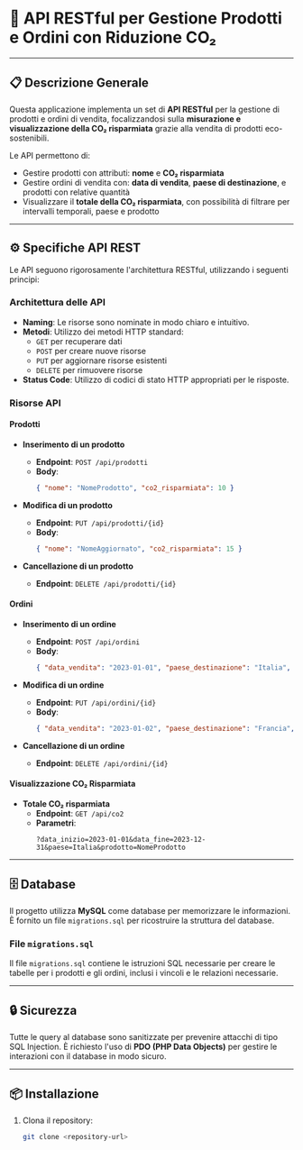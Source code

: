 # 🚀 API RESTful per Gestione Prodotti e Ordini con Riduzione CO₂

---

## 📋 Descrizione Generale

Questa applicazione implementa un set di **API RESTful** per la gestione di prodotti e ordini di vendita, focalizzandosi sulla **misurazione e visualizzazione della CO₂ risparmiata** grazie alla vendita di prodotti eco-sostenibili.

Le API permettono di:

- Gestire prodotti con attributi: **nome** e **CO₂ risparmiata**
- Gestire ordini di vendita con: **data di vendita**, **paese di destinazione**, e prodotti con relative quantità
- Visualizzare il **totale della CO₂ risparmiata**, con possibilità di filtrare per intervalli temporali, paese e prodotto

---

## ⚙️ Specifiche API REST

Le API seguono rigorosamente l'architettura RESTful, utilizzando i seguenti principi:

### Architettura delle API

- **Naming**: Le risorse sono nominate in modo chiaro e intuitivo.
- **Metodi**: Utilizzo dei metodi HTTP standard:
  - `GET` per recuperare dati
  - `POST` per creare nuove risorse
  - `PUT` per aggiornare risorse esistenti
  - `DELETE` per rimuovere risorse
- **Status Code**: Utilizzo di codici di stato HTTP appropriati per le risposte.

### Risorse API

#### Prodotti

- **Inserimento di un prodotto**
  - **Endpoint**: `POST /api/prodotti`
  - **Body**: 
    ```json
    { "nome": "NomeProdotto", "co2_risparmiata": 10 }
    ```

- **Modifica di un prodotto**
  - **Endpoint**: `PUT /api/prodotti/{id}`
  - **Body**: 
    ```json
    { "nome": "NomeAggiornato", "co2_risparmiata": 15 }
    ```

- **Cancellazione di un prodotto**
  - **Endpoint**: `DELETE /api/prodotti/{id}`

#### Ordini

- **Inserimento di un ordine**
  - **Endpoint**: `POST /api/ordini`
  - **Body**: 
    ```json
    { "data_vendita": "2023-01-01", "paese_destinazione": "Italia", "prodotti": [{ "id": 1, "quantita": 2 }] }
    ```

- **Modifica di un ordine**
  - **Endpoint**: `PUT /api/ordini/{id}`
  - **Body**: 
    ```json
    { "data_vendita": "2023-01-02", "paese_destinazione": "Francia", "prodotti": [{ "id": 1, "quantita": 3 }] }
    ```

- **Cancellazione di un ordine**
  - **Endpoint**: `DELETE /api/ordini/{id}`

#### Visualizzazione CO₂ Risparmiata

- **Totale CO₂ risparmiata**
  - **Endpoint**: `GET /api/co2`
  - **Parametri**: 
    ```
    ?data_inizio=2023-01-01&data_fine=2023-12-31&paese=Italia&prodotto=NomeProdotto
    ```

---

## 🗄️ Database

Il progetto utilizza **MySQL** come database per memorizzare le informazioni. È fornito un file `migrations.sql` per ricostruire la struttura del database.

### File `migrations.sql`

Il file `migrations.sql` contiene le istruzioni SQL necessarie per creare le tabelle per i prodotti e gli ordini, inclusi i vincoli e le relazioni necessarie.

---

## 🔒 Sicurezza

Tutte le query al database sono sanitizzate per prevenire attacchi di tipo SQL Injection. È richiesto l'uso di **PDO (PHP Data Objects)** per gestire le interazioni con il database in modo sicuro.

---

## 📦 Installazione

1. Clona il repository:
   ```bash
   git clone <repository-url>
